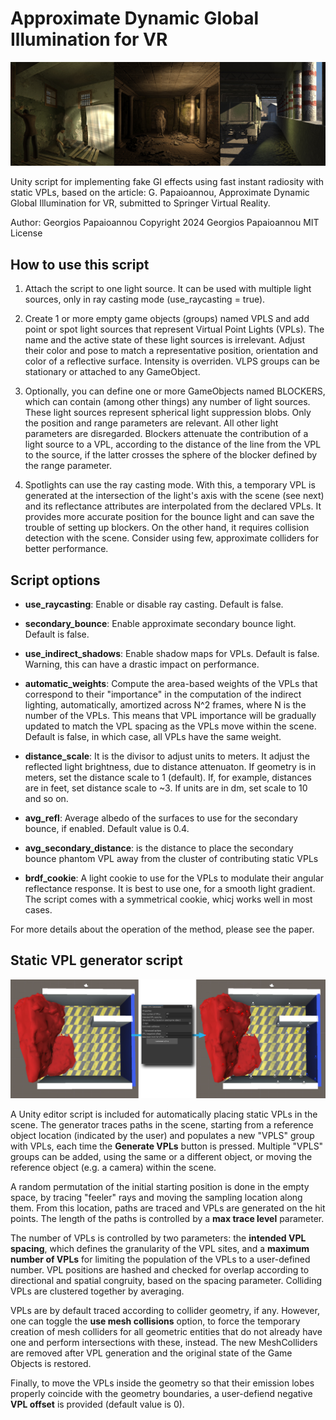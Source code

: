 # Approximate Dynamic Global Illumination for VR

![teaser](https://raw.githubusercontent.com/cgaueb/fakeIR/main/Teaser.jpg)

Unity script for implementing fake GI effects using fast instant radiosity with static VPLs, 
based on the article:
G. Papaioannou, Approximate Dynamic Global Illumination for VR, submitted to Springer Virtual Reality.

Author: Georgios Papaioannou
Copyright 2024 Georgios Papaioannou
MIT License
 
## How to use this script
1. Attach the script to one light source. It can be used with
   multiple light sources, only in ray casting mode (use_raycasting = true).

2. Create 1 or more empty game objects (groups) named VPLS and add 
   point or spot light sources that represent Virtual Point Lights (VPLs).
   The name and the active state of these light sources is irrelevant.
   Adjust their color and pose to match a representative position, 
   orientation and color of a reflective surface. Intensity is overriden.
   VLPS groups can be stationary or attached to any GameObject.
    
3. Optionally, you can define one or more GameObjects named BLOCKERS, which 
   can contain (among other things) any number of light sources. These light
   sources represent spherical light suppression blobs. Only the position 
   and range parameters are relevant. All other light parameters are 
   disregarded. Blockers attenuate the contribution of a light source to 
   a VPL, according to  the distance of the line from the VPL to the source, 
   if the latter crosses the sphere of the blocker defined by the range 
   parameter.

4. Spotlights can use the ray casting mode. With this, a temporary VPL 
   is generated at the intersection of the light's axis with the scene 
   (see next) and its reflectance attributes are interpolated from the 
   declared VPLs. It provides more accurate position for the bounce light 
   and can save the trouble of setting up blockers. On the other hand,
   it requires collision detection with the scene. Consider using few, 
   approximate colliders for better performance. 

## Script options
    
- **use_raycasting**: Enable or disable ray casting. Default is false.

- **secondary_bounce**: Enable approximate secondary bounce light. Default 
 is false.
     
 - **use_indirect_shadows**: Enable shadow maps for VPLs. Default is false. 
 Warning, this can have a drastic impact on performance.
     
 - **automatic_weights**: Compute the area-based weights of the VPLs that 
 correspond to their "importance" in the computation of the indirect lighting,
 automatically, amortized across N^2 frames, where N is the number of the VPLs.
 This means that VPL importance will be gradually updated to match the VPL spacing
 as the VPLs move within the scene. Default is false, in which case, all VPLs have 
 the same weight. 
    
 - **distance_scale**: It is the divisor to adjust units to meters. It adjust the 
 reflected light brightness, due to distance attenuaton. If geometry is in 
 meters, set the  distance scale to 1 (default). If, for example, distances 
 are in feet, set distance scale to ~3. If units are in dm, set scale to 10 
 and so on.
 
 - **avg_refl**: Average albedo of the surfaces to use for the secondary bounce, 
 if enabled. Default value is 0.4.
 
 - **avg_secondary_distance**: is the distance to place the secondary bounce phantom
 VPL away from the cluster of contributing static VPLs
 
 - **brdf_cookie**: A light cookie to use for the VPLs to modulate their angular
 reflectance response. It is best to use one, for a smooth light gradient. 
 The script comes with a symmetrical cookie, whicj works well in most cases.
    
 For more details about the operation of the method, please see the paper.
 
## Static VPL generator script
![VPL generator](https://raw.githubusercontent.com/cgaueb/fakeIR/main/vpl-generator.jpg)

A Unity editor script is included for automatically placing static VPLs in the scene.
The generator traces paths in the scene, starting from a reference object location (indicated 
by the user) and populates a new "VPLS" group with VPLs, each time the **Generate VPLs** button is pressed. 
Multiple "VPLS" groups can be added, using the same or a different object, or moving the reference object
(e.g. a camera) within the scene.

A random permutation of the initial starting position is done in the 
empty space, by tracing "feeler" rays and moving the sampling location along them. From this 
location, paths are traced and VPLs are generated on the hit points. The length of the paths 
is controlled by a **max trace level** parameter. 

The number of VPLs is controlled by two parameters: the **intended VPL spacing**, which defines 
the granularity of the VPL sites, and a **maximum number of VPLs** for limiting the population
of the VPLs to a user-defined number. VPL positions are hashed and checked for overlap according
to directional and spatial congruity, based on the spacing parameter. Colliding VPLs are clustered
together by averaging. 

VPLs are by default traced according to collider geometry, if any. However, one can toggle the **use
mesh collisions** option, to force the temporary creation of mesh colliders for all geometric entities
that do not already have one and perform intersections with these, instead. The new MeshColliders 
are removed after VPL generation and the original state of the Game Objects is restored. 

Finally, to move the VPLs inside the geometry so that their emission lobes properly coincide 
with the geometry boundaries, a user-defiend negative **VPL offset** is provided (default value is 0).


